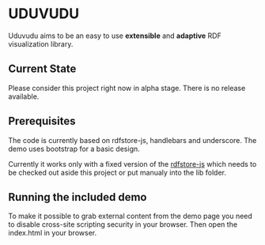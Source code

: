 UDUVUDU
=======

Uduvudu aims to be an easy to use **extensible** and **adaptive** RDF visualization library.

Current State
-------------
Please consider this project right now in alpha stage. There is no release available.

Prerequisites
-------------
The code is currently based on rdfstore-js, handlebars and underscore. The demo uses bootstrap for a basic design.

Currently it works only with a fixed version of the [rdfstore-js](https://raw2.github.com/l00mi/rdfstore-js/master/dist/browser/rdf_store.js "rdf_store.js") which needs to be checked out aside this project or put manualy into the lib folder.


Running the included demo
-------------------------
To make it possible to grab external content from the demo page you need to disable cross-site scripting security in your browser. Then open the index.html in your browser.